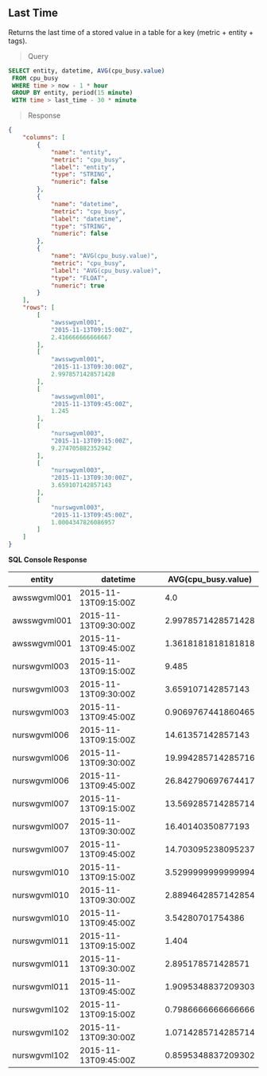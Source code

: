## Last Time

Returns the last time of a stored value in a table for a key (metric + entity + tags).

> Query

```sql
SELECT entity, datetime, AVG(cpu_busy.value)
 FROM cpu_busy
 WHERE time > now - 1 * hour 
 GROUP BY entity, period(15 minute)
 WITH time > last_time - 30 * minute
```

> Response

```json
{
    "columns": [
        {
            "name": "entity",
            "metric": "cpu_busy",
            "label": "entity",
            "type": "STRING",
            "numeric": false
        },
        {
            "name": "datetime",
            "metric": "cpu_busy",
            "label": "datetime",
            "type": "STRING",
            "numeric": false
        },
        {
            "name": "AVG(cpu_busy.value)",
            "metric": "cpu_busy",
            "label": "AVG(cpu_busy.value)",
            "type": "FLOAT",
            "numeric": true
        }
    ],
    "rows": [
        [
            "awsswgvml001",
            "2015-11-13T09:15:00Z",
            2.416666666666667
        ],
        [
            "awsswgvml001",
            "2015-11-13T09:30:00Z",
            2.9978571428571428
        ],
        [
            "awsswgvml001",
            "2015-11-13T09:45:00Z",
            1.245
        ],
        [
            "nurswgvml003",
            "2015-11-13T09:15:00Z",
            9.274705882352942
        ],
        [
            "nurswgvml003",
            "2015-11-13T09:30:00Z",
            3.659107142857143
        ],
        [
            "nurswgvml003",
            "2015-11-13T09:45:00Z",
            1.0004347826086957
        ]
    ]
}
```

**SQL Console Response**

| entity       | datetime             | AVG(cpu_busy.value) | 
|--------------|----------------------|---------------------| 
| awsswgvml001 | 2015-11-13T09:15:00Z | 4.0                 | 
| awsswgvml001 | 2015-11-13T09:30:00Z | 2.9978571428571428  | 
| awsswgvml001 | 2015-11-13T09:45:00Z | 1.3618181818181818  | 
| nurswgvml003 | 2015-11-13T09:15:00Z | 9.485               | 
| nurswgvml003 | 2015-11-13T09:30:00Z | 3.659107142857143   | 
| nurswgvml003 | 2015-11-13T09:45:00Z | 0.9069767441860465  | 
| nurswgvml006 | 2015-11-13T09:15:00Z | 14.61357142857143   | 
| nurswgvml006 | 2015-11-13T09:30:00Z | 19.994285714285716  | 
| nurswgvml006 | 2015-11-13T09:45:00Z | 26.842790697674417  | 
| nurswgvml007 | 2015-11-13T09:15:00Z | 13.569285714285714  | 
| nurswgvml007 | 2015-11-13T09:30:00Z | 16.40140350877193   | 
| nurswgvml007 | 2015-11-13T09:45:00Z | 14.703095238095237  | 
| nurswgvml010 | 2015-11-13T09:15:00Z | 3.5299999999999994  | 
| nurswgvml010 | 2015-11-13T09:30:00Z | 2.8894642857142854  | 
| nurswgvml010 | 2015-11-13T09:45:00Z | 3.54280701754386    | 
| nurswgvml011 | 2015-11-13T09:15:00Z | 1.404               | 
| nurswgvml011 | 2015-11-13T09:30:00Z | 2.895178571428571   | 
| nurswgvml011 | 2015-11-13T09:45:00Z | 1.9095348837209303  | 
| nurswgvml102 | 2015-11-13T09:15:00Z | 0.7986666666666666  | 
| nurswgvml102 | 2015-11-13T09:30:00Z | 1.0714285714285714  | 
| nurswgvml102 | 2015-11-13T09:45:00Z | 0.8595348837209302  | 
